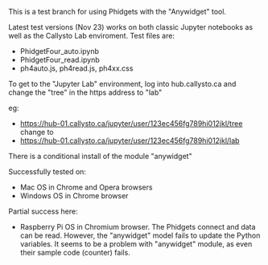 This is a test branch for using Phidgets with the "Anywidget" tool.

Latest test versions (Nov 23) works on both classic Jupyter notebooks as well as the  Callysto Lab enviroment. Test files are:
- PhidgetFour_auto.ipynb
- PhidgetFour_read.ipynb
- ph4auto.js, ph4read.js, ph4xx.css

To get to the "Jupyter Lab" environment, log into hub.callysto.ca and change the "tree" in the https address to "lab"

eg:

- https://hub-01.callysto.ca/jupyter/user/123ec456fg789hi012jkl/tree  change to
- https://hub-01.callysto.ca/jupyter/user/123ec456fg789hi012jkl/lab

There is a conditional install of the module "anywidget"

Successfully tested on:
- Mac OS in Chrome and Opera browsers
- Windows OS in Chrome browser

Partial success here:
- Raspberry Pi OS in Chromium browser.
The Phidgets connect and data can be read. However, the "anywidget" model fails to update the Python variables.
It seems to be a problem with "anywidget" module, as even their sample code (counter) fails. 
